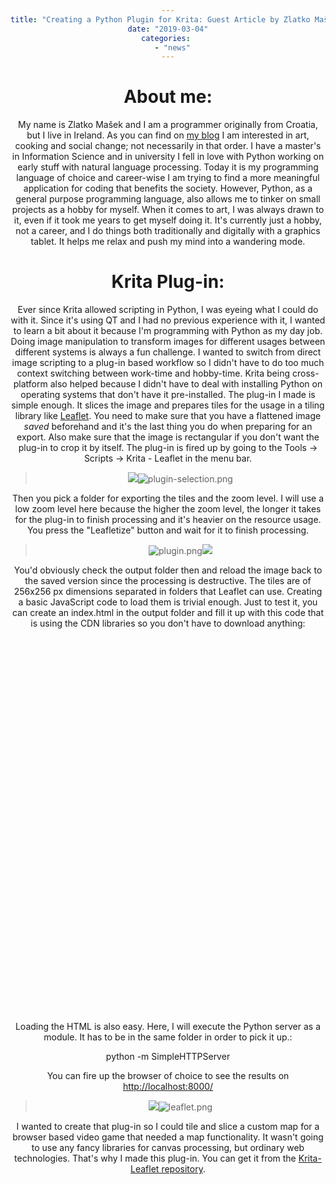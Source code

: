 ```yaml
---
title: "Creating a Python Plugin for Krita: Guest Article by Zlatko Mašek"
date: "2019-03-04"
categories: 
  - "news"
---
```


# About me:

My name is Zlatko Mašek and I am a programmer originally from Croatia, but I live in Ireland. As you can find on [my blog](https://www.offsetlab.net/) I am interested in art, cooking and social change; not necessarily in that order. I have a master's in Information Science and in university I fell in love with Python working on early stuff with natural language processing. Today it is my programming language of choice and career-wise I am trying to find a more meaningful application for coding that benefits the society. However, Python, as a general purpose programming language, also allows me to tinker on small projects as a hobby for myself. When it comes to art, I was always drawn to it, even if it took me years to get myself doing it. It's currently just a hobby, not a career, and I do things both traditionally and digitally with a graphics tablet. It helps me relax and push my mind into a wandering mode.

# Krita Plug-in:

Ever since Krita allowed scripting in Python, I was eyeing what I could do with it. Since it's using QT and I had no previous experience with it, I wanted to learn a bit about it because I'm programming with Python as my day job. Doing image manipulation to transform images for different usages between different systems is always a fun challenge. I wanted to switch from direct image scripting to a plug-in based workflow so I didn't have to do too much context switching between work-time and hobby-time. Krita being cross-platform also helped because I didn't have to deal with installing Python on operating systems that don't have it pre-installed. The plug-in I made is simple enough. It slices the image and prepares tiles for the usage in a tiling library like [Leaflet](https://leafletjs.com/). You need to make sure that you have a flattened image _saved_ beforehand and it's the last thing you do when preparing for an export. Also make sure that the image is rectangular if you don't want the plug-in to crop it by itself. The plug-in is fired up by going to the Tools -> Scripts -> Krita - Leaflet in the menu bar.

> [![](/images/posts/2019/plugin-selection.png)](https://krita.org/wp-content/uploads/2019/03/plugin-selection.png)![plugin-selection.png](/images/posts/2019/plugin-selection.png)

Then you pick a folder for exporting the tiles and the zoom level. I will use a low zoom level here because the higher the zoom level, the longer it takes for the plug-in to finish processing and it's heavier on the resource usage. You press the "Leafletize" button and wait for it to finish processing.

> ![plugin.png](/images/posts/2019/plugin.png)[![](/images/posts/2019/plugin.png)](https://krita.org/wp-content/uploads/2019/03/plugin.png)

You'd obviously check the output folder then and reload the image back to the saved version since the processing is destructive. The tiles are of 256x256 px dimensions separated in folders that Leaflet can use. Creating a basic JavaScript code to load them is trivial enough. Just to test it, you can create an index.html in the output folder and fill it up with this code that is using the CDN libraries so you don't have to download anything:

<!doctype html>
<html lang="en">
  <head>
    <meta name="viewport" content="width=device-width, minimum-scale=1.0, initial-scale=1.0, user-scalable=yes">
    <title>Krita - Leaflet example</title>
    <link rel="stylesheet" href="https://unpkg.com/leaflet@1.4.0/dist/leaflet.css" integrity="sha512-puBpdR0798OZvTTbP4A8Ix/l+A4dHDD0DGqYW6RQ+9jxkRFclaxxQb/SJAWZfWAkuyeQUytO7+7N4QKrDh+drA==" crossorigin=""/>
    <script src="https://unpkg.com/leaflet@1.4.0/dist/leaflet.js" integrity="sha512-QVftwZFqvtRNi0ZyCtsznlKSWOStnDORoefr1enyq5mVL4tmKB3S/EnC3rRJcxCPavG10IcrVGSmPh6Qw5lwrg==" crossorigin=""></script>
    <style type="text/css">
        body {
            text-align: center;
        }
        #map {
            margin: auto;
            width: 800px;
            height: 600px;
        }
    </style>
  </head>
  <body>
      <div id="map"></div>
      <script type="text/javascript">
          var map = L.map('map').setView(\[0.0, -0.0\], 0);
          L.tileLayer('./{z}/{x}/{y}.png', {
              maxZoom: 4,
              noWrap: true
          }).addTo(map);
      </script>
  </body>
</html>

Loading the HTML is also easy. Here, I will execute the Python server as a module. It has to be in the same folder in order to pick it up.:

python -m SimpleHTTPServer

You can fire up the browser of choice to see the results on [http://localhost:8000/](http://localhost:8000/)

> [![](/images/posts/2019/leaflet.png)](https://krita.org/wp-content/uploads/2019/03/leaflet.png)![leaflet.png](/images/posts/2019/leaflet.png)

I wanted to create that plug-in so I could tile and slice a custom map for a browser based video game that needed a map functionality. It wasn't going to use any fancy libraries for canvas processing, but ordinary web technologies. That's why I made this plug-in. You can get it from the [Krita-Leaflet repository](https://bitbucket.org/zmasek/krita-leaflet/).
